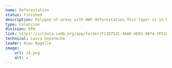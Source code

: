 ```yaml
---
name: Deforestation
status: Finished
description: Polygon of areas with WWF deforestation.This layer is in RAW format or at the subnational level are identified whether at an administrative level it is an area with or without deforestation.
type: Coleccion
division: SPH
link: https://scldata.iadb.org/app/folder/F13D752C-4AAD-4E03-9A74-3FD18C12837B
technical: Laura Goyeneche
leader: Alex Bagolle
image: 
    url: 14.png
    alt: x
---
```

    
